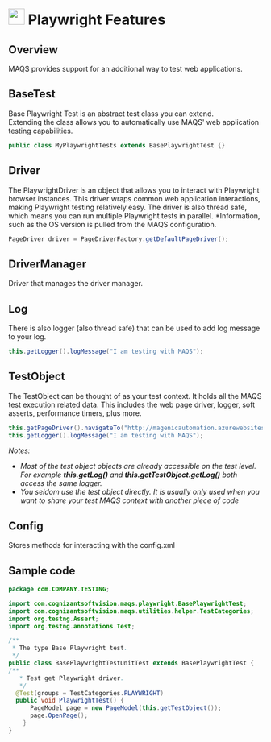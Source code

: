 # <img src="resources/MAQS.jpg" height="32" width="32"> Playwright Features

## Overview
MAQS provides support for an additional way to test web applications.	

## BaseTest
Base Playwright Test is an abstract test class you can extend.  
Extending the class allows you to automatically use MAQS' web application testing capabilities.
```java
public class MyPlaywrightTests extends BasePlaywrightTest {}
```

## Driver
The PlaywrightDriver is an object that allows you to interact with Playwright browser instances.
This driver wraps common web application interactions, making Playwright testing relatively easy.
The driver is also thread safe, which means you can run multiple Playwright tests in parallel.
*Information, such as the OS version is pulled from the MAQS configuration.
```java
PageDriver driver = PageDriverFactory.getDefaultPageDriver();
```

## DriverManager
Driver that manages the driver manager.

## Log
There is also logger (also thread safe) that can be used to add log message to your log.
```java
this.getLogger().logMessage("I am testing with MAQS");
```

## TestObject
The TestObject can be thought of as your test context.
It holds all the MAQS test execution related data.
This includes the web page driver, logger, soft asserts, performance timers, plus more.

```java
this.getPageDriver().navigateTo("http://magenicautomation.azurewebsites.net/");
this.getLogger().logMessage("I am testing with MAQS");
```
*Notes:*  
* *Most of the test object objects are already accessible on the test level. For example **this.getLog()** and **this.getTestObject.getLog()** both access the same logger.*
* *You seldom use the test object directly. It is usually only used when you want to share your test MAQS context with another piece of code*

## Config
Stores methods for interacting with the config.xml

## Sample code
```java
package com.COMPANY.TESTING;

import com.cognizantsoftvision.maqs.playwright.BasePlaywrightTest;
import com.cognizantsoftvision.maqs.utilities.helper.TestCategories;
import org.testng.Assert;
import org.testng.annotations.Test;

/**
 * The type Base Playwright test.
 */
public class BasePlaywrightTestUnitTest extends BasePlaywrightTest {
/**
   * Test get Playwright driver.
   */
  @Test(groups = TestCategories.PLAYWRIGHT)
  public void PlaywrightTest() {
      PageModel page = new PageModel(this.getTestObject());
      page.OpenPage();
    }   
}
```